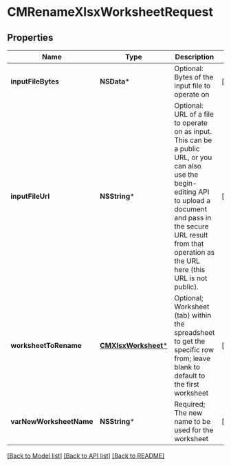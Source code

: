 # CMRenameXlsxWorksheetRequest

## Properties
Name | Type | Description | Notes
------------ | ------------- | ------------- | -------------
**inputFileBytes** | **NSData*** | Optional: Bytes of the input file to operate on | [optional] 
**inputFileUrl** | **NSString*** | Optional: URL of a file to operate on as input.  This can be a public URL, or you can also use the begin-editing API to upload a document and pass in the secure URL result from that operation as the URL here (this URL is not public). | [optional] 
**worksheetToRename** | [**CMXlsxWorksheet***](CMXlsxWorksheet.md) | Optional; Worksheet (tab) within the spreadsheet to get the specific row from; leave blank to default to the first worksheet | [optional] 
**varNewWorksheetName** | **NSString*** | Required; The new name to be used for the worksheet | [optional] 

[[Back to Model list]](../README.md#documentation-for-models) [[Back to API list]](../README.md#documentation-for-api-endpoints) [[Back to README]](../README.md)


